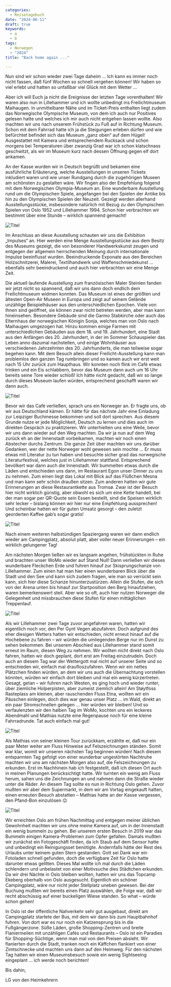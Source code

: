 ```yaml
---
categories:
  - Reisetagebuch
date: "2024-06-11"
draft: true
keywords:
  - a
  - b
tags:
  - Norwegen
  - "2024"
title: "Back home again ..."

---
```


Nun sind wir schon wieder zwei Tage daheim … Ich kann es immer noch nicht
fassen, daß fünf Wochen so schnell vergehen können! Wir haben so viel erlebt und
hatten so unfaßbar viel Glück mit dem Wetter …

Aber ich will Euch ja nicht die Ereignisse der letzten Tage vorenthalten! Wir
waren also nun in Lillehammer und ich wollte unbedingt ins Freilichtmuseum
Maihaugen. In unmittelbarer Nähe und im Ticket-Preis enthalten liegt zudem das
Norwegische Olympische Museum, von dem ich auch nur Positives gelesen hatte und
welches ich mir auch nicht entgehen lassen wollte. Also machten wir uns nach
unserem Frühstück zu Fuß auf in Richtung Museum. Schon mit dem Fahrrad hatte ich
ja die Steigungen erleben dürfen und wie befürchtet befindet sich das Museum
„ganz oben“ auf dem Hügel! Ausgestattet mit Kamera und entsprechendem Rucksack
und schon morgens bei Temperaturen über zwanzig Grad war ich schon klatschnass
geschwitzt, als wir im Museum kurz nach dessen Öffnung gegen elf dort ankamen.

An der Kasse wurden wir in Deutsch begrüßt und bekamen eine ausführliche
Erläuterung, welche Ausstellungen in unseren Tickets inkludiert waren und wie
unser Rundgang durch die zugehörigen Museen am schönsten zu gestalten wäre. Wir
fingen also der Empfehlung folgend mit dem Norwegischen Olympia-Museum an. Eine
wunderbare Ausstellung rund um die Olympischen Spiele, angefangen bei den
Spielen der Antike bis hin zu den Olympischen Spielen der Neuzeit. Gezeigt
werden allerhand Ausstellungsstücke, insbesondere natürlich mit Bezug zu den
Olympischen Spielen von Oslo 1952 und Lillehammer 1994. Schon hier verbrachten
wir bestimmt über eine Stunde – wirklich spannend gemacht!

![Titel](/images/dddD)
<!-- Unterwegs zum Museum kamen wir auch an der Lillehammer Kirke vorbei. -->
<!-- Verschiedene olympische Fackeln. -->
<!-- Der Hauptausstellungsraum des norwegischen olympischen Museums – sehr spannend! -->
<!-- Oslo 1952 vs. Lillehammer 1994 – teils wirklich beeindruckende Zahlen! -->
<!-- Maskottchen verschiedener Olympiaden. -->
<!-- Hier probiert sich Mathias am Biathlon-Simulator aus … ich hab mal so gar nichts
getroffen 🙁 -->

Im Anschluss an diese Ausstellung schauten wir uns die Exhibition „Impulses“ an.
Hier werden eine Menge Ausstellungsstücke aus dem Besitz des Museums gezeigt,
die von besonderer Handwerkskunst zeugen und entgegen der allgemein herrschenden
Meinung durch internationale Impulse beeinflusst wurden. Beeindruckende Exponate
aus den Bereichen Holzschnitzerei, Malerei, Textilhandwerk und
Waffenschmiedekunst … ebenfalls sehr beeindruckend und auch hier verbrachten wir
eine Menge Zeit.

Die aktuell laufende Ausstellung zum französischen Maler Steinlen fanden wir
jetzt nicht so spannend, daß wir uns dann doch endlich dem Freilichtmuseum
widmen konnten. Das Museum ist eines der größten und ältesten Open-Air Museen in
Europa und zeigt auf seinem Gelände unzählige Beispielhäuser aus den
unterschiedlichen Epochen. Viele von Ihnen sind geöffnet, sie können zwar nicht
betreten werden, aber man kann hineinsehen. Besondere Gebäude sind die Garmo
Stabkirche oder auch das Elternhaus der norwegischen Königin Sonja, welches man
von Oslo nach Maihaugen umgezogen hat. Hinzu kommen einige Farmen mit
unterschiedlichen Gebäuden aus dem 18. und 19. Jahrhundert, eine Stadt aus den
Anfängen des 20. Jahrhundert, in der im Sommer Schauspieler das Leben anno
dazumal nachstellen, und einige Wohnhäuser aus verschiedenen Jahrzehnten des 20.
Jahrhunderts, die man teilweise sogar begehen kann. Mit dem Besuch allein
dieser Freilicht-Ausstellung kann man problemlos den ganzen Tag rumbringen und
so kamen auch wir erst weit nach 15 Uhr zurück zum Haupthaus. Wir konnten noch
flink im Café etwas trinken und ein Eis schlabbern, bevor das Museum dann auch
um 16 Uhr bereits seine Tore wieder schloß! Ich hätte nicht gedacht, daß wir so
lange durch dieses Museum laufen würden, entsprechend geschafft waren wir dann
auch.

![Titel](/images/dddD)
<!-- Garmo Stabkirche -->
<!-- Einen kleinen See gibt es auch auf dem Gelände. -->
<!-- Tolles Museum – absolute Empfehlung, wenn man mal nach Lillehammer kommt! -->
<!-- Øygarden, eine mittelgroße Farm von etwa 1750. -->
<!-- Altes Schulhaus -->
<!-- Ein wundervolles Gelände, das einen Spaziergang mit Geschichtsunterricht
verbindet. -->
<!-- Das Elternhaus von Königin Sonja … -->
<!-- … ist sogar von innen so rekonstruiert worden, wie es seinerzeit ausgesehen hat.
Schuhmacher-Werkstatt -->
<!-- Alte Poststation -->

Bevor wir das Café verließen, sprach uns ein Norweger an. Er fragte uns, ob wir
aus Deutschland kämen. Er hätte für das nächste Jahr eine Einladung zur
Leipziger Buchmesse bekommen und soll dort sprechen. Aus diesem Grunde nutze er
jede Möglichkeit, Deutsch zu lernen und dies auch im direkten Gespräch zu
praktizieren. Wir unterhielten uns eine Weile, bevor wir uns dann wieder auf den
Weg machten. Da wir ja nun auf dem Weg zurück eh an der Innenstadt vorbeikamen,
machten wir noch einen Abstecher durchs Zentrum. Die ganze Zeit über machten wir
uns darüber Gedanken, wer der nette Norweger wohl gewesen sein mochte … Er muss
etwas mit Literatur zu tun haben und besuchte sicher grad das norwegische
Literaturfestival, welches just in Lillehammer stattfand. Entsprechend
bevölkert war dann auch die Innenstadt. Wir bummelten etwas durch die Läden und
entschieden uns dann, im Restaurant Egon unser Dinner zu uns zu nehmen. Zum
einen liegt das Lokal mit Blick auf das Flüßchen Mesna und man kann sehr schön
draußen sitzen. Zum anderen hatten wir gute Erinnerungen an diese
Restaurantkette aus Tromsø. Zwar ist der Besuch hier nicht wirklich günstig,
aber obwohl es sich um
eine Kette handelt, bei der man sogar per QR-Quote sein Essen bestellt, sind die
Speisen wirklich sehr lecker – bislang können wir hier nur eine Empfehlung
aussprechen! Und scheinbar hatten wir für guten Umsatz gesorgt – den zuletzt
georderten Kaffee gab’s sogar gratis!

![Titel](/images/dddD)
<!-- Innenstadt von Lillehammer -->
<!-- Viele Restaurants und Kneipen, Lillehammer ist eine junge Stadt. -->

Nach einem weiteren halbstündigen Spaziergang waren wir dann endlich wieder am
Campingplatz, absolut platt, aber voller neuer Erinnerungen – ein wirklich
gelungener Tag!

Am nächsten Morgen ließen wir es langsam angehen, frühstückten in Ruhe und
brachten unser WoMo wieder auf Stand Null! Dann verließen wir dieses wunderbare
Fleckchen Erde und fuhren hinauf zur Skisprungschanze von Lillehammer. Zum einen
hat man hier einen wunderbaren Blick über die Stadt und den See und kann sich
zudem fragen, wie man so verrückt sein kann, sich hier diese Schanze
hinunterzustürzen. Allein die Stufen, die sich von der Arena unten bis hinauf
zur
Startposition den Berg hinaufziehen, waren bemerkenswert steil. Aber wie so oft,
auch hier nutzen Norweger die Gelegenheit und missbrauchen diese Stufen für
einen
mittäglichen Treppenlauf.

![Titel](/images/dddD)
<!-- Blick über Lillehammer und den See vom Startpunkt der Schanze – Wahnsinn!
-->
<!-- Man muß schon besonders mutig sein! -->
<!-- Hier fanden auch die Winterspiele von 1994 statt. -->

Als wir Lillehammer zwei Tage zuvor angefahren waren, hatten wir eigentlich noch
vor, den Per Gynt Vegen abzufahren. Doch aufgrund des eher diesigen Wetters
hatten wir entschieden, nicht erneut hinauf auf die Hochebene zu fahren – wir
würden die umliegenden Berge nur im Dunst zu sehen bekommen. Bei unserem
Abschied aus Lillehammer stand somit erneut im Raum, diesen Weg zu nehmen. Wir
wollten nicht direkt nach Oslo fahren, hatten wir doch geplant, dort erst am
Freitag einzutrudeln. Doch auch an diesem Tag war der Wettergott mal nicht auf
unserer Seite und so entschieden wir, einfach mal draufloszufahren. Wenn wir
ein nettes Plätzchen finden würden, an dem wir uns auch die Übernachtung
vorstellen könnten, würden wir einfach dort bleiben und mal ein wenig
kürzertreten. Gesagt, getan – wir fuhren nach Westen, es ging hoch und wieder
runter,
über ziemliche Holperpisten, aber zumeist ziemlich allein! Am Støytfoss
Rasteplass am kleinen, aber rauschenden Fluss Etna, wollten wir ein Päuschen
einlegen, doch dies war genau unser Platz … im Wald, direkt an ein paar
Stromschnellen gelegen … hier würden wir bleiben! Und so verfaulenzten wir den
halben Tag im WoMo, kochten uns ein leckeres Abendmahl und Mathias nutzte eine
Regenpause noch für eine kleine Fahrradrunde. Tat auch einfach mal gut!

![Titel](/images/dddD)
<!-- Nordsinni Kirke -->
<!-- Stromschnellen der Etna am Støytfoss Rasteplass -->

Als Mathias von seiner kleinen Tour zurückkam, erzählte er, daß nur ein paar
Meter weiter am Fluss Hinweise auf Felszeichnungen ständen. Somit war klar,
womit
wir unseren nächsten Tag beginnen würden! Nach diesem entspannten Tag gefolgt
von einer wunderbar ungestörten Nachtruhe machten wir uns am nächsten Morgen
also auf, die Felszeichnungen zu erkunden. Erst im Nachhinein hab ich
festgestellt, daß ich diesen Ort auch in meinen Planungen berücksichtigt hatte.
Wir turnten ein wenig am Fluss herum, sahen uns die Zeichnungen an und nahmen
dann
die Straße wieder unter die Räder. An diesem Tag sollte es nun in Richtung Oslo
gehen. Zuvor mußten wir aber dem Supermarkt, in dem wir am Vortag eingekauft
hatten, einen erneuten Besuch abstatten – Mathias hatte an der Kasse vergessen,
den Pfand-Bon einzulösen 😉

![Titel](/images/dddD)
<!-- Stromschnellen bei Sonnenschein -->
<!-- Rock Carvings am Møllerstufossen -->
<!-- Møllerstufossen -->

Wir erreichten Oslo am frühen Nachmittag und entgegen meiner üblichen Gewohnheit
machten wir uns ohne meine Kamera auf, um in der Innenstadt ein wenig bummeln zu
gehen. Bei unserem ersten Besuch in 2019 war das Bummeln einigen
Kamera-Problemen zum Opfer gefallen. Damals mußten wir zunächst ein Fotogeschäft
finden, da ich Staub auf dem Sensor hatte und unbedingt ein Reinigungsset
benötigte. Andernfalls hätte der Rest des Urlaubs unter keinem guten Stern
gestanden. Gott sei Dank war ein Fotoladen schnell gefunden, doch die verfügbare
Zeit für Oslo hatte darunter etwas gelitten. Dieses Mal wollte ich mal durch die
Läden schlendern und unbelastet von einer Motivsuche dies Städtchen erkunden. Da
wir drei Nächte in Oslo bleiben wollten, hatten wir uns das Topcamp Ekeberg
oberhalb von Oslo ausgesucht. Eigentlich ein schöner Campingplatz, wäre nur
nicht jeder Stellplatz uneben gewesen. Bei der Buchung mußten wir bereits einen
Platz auswählen, die Folge war, daß wir recht abschüssig auf einer buckeligen
Wiese standen. So what – würde schon gehen!

In Oslo ist der öffentliche Nahverkehr sehr gut ausgebaut, direkt am
Campingplatz startete der Bus, mit dem wir dann bis zum Hauptbahnhof fuhren. Von
dort war es nur noch ein Katzensprung bis in die Fußgängerzone. Süße Läden,
große Shopping-Zentren und breite Flaniermeilen mit unzähligen Cafés und
Restaurants – Oslo ist ein Paradies für Shopping-Süchtige, wenn man mal von den
Preisen absieht. Wir flanierten durch die Stadt, tranken noch ein Käffchen
flankiert von einer Zimtschnecke und machten uns dann auf den Heimweg. Für den
nächsten Tag hatten wir einen Museumsbesuch sowie ein wenig Sightseeing
eingeplant … ich werde noch berichten!

Bis dahin,

LG von den Heimkehrern
